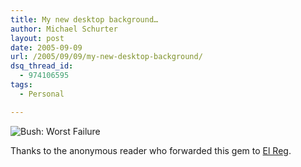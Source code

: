 ```yaml
---
title: My new desktop background…
author: Michael Schurter
layout: post
date: 2005-09-09
url: /2005/09/09/my-new-desktop-background/
dsq_thread_id:
  - 974106595
tags:
  - Personal

---
```

![Bush: Worst Failure][1]

Thanks to the anonymous reader who forwarded this gem to [El Reg][2].

 [1]: http://blogs.synthesyssolutions.com/michael/wp-images/bush_caption.jpg
 [2]: http://www.theregister.co.uk/2005/09/09/google_bush_search/
